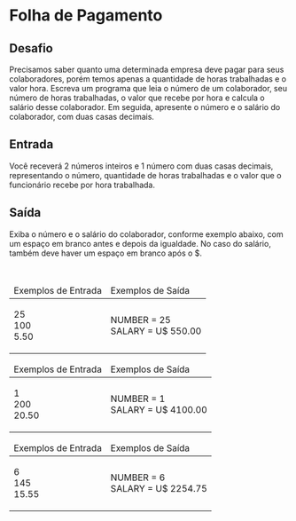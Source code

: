 <h1>Folha de Pagamento</h1>

<div><div>
<div>
<h2>Desafio</h2>

<p>Precisamos saber quanto uma determinada empresa deve pagar para seus colaboradores, porém temos apenas a quantidade de horas trabalhadas e o valor hora.&nbsp;Escreva um programa que leia o número de um colaborador, seu número de horas trabalhadas, o valor que recebe por hora e calcula o salário desse colaborador. Em seguida, apresente o número e o salário do colaborador, com duas casas decimais.</p>
</div>

<h2>Entrada</h2>

<div>
<p>Você receverá 2 números inteiros e 1 número com duas casas decimais, representando o número, quantidade de horas trabalhadas e o valor que o funcionário recebe por hora trabalhada.</p>
</div>

<h2>Saída</h2>

<div>
<p>Exiba o número e o salário do colaborador, conforme exemplo abaixo, com um espaço em branco antes e depois da igualdade. No caso do salário, também deve haver um espaço em branco após o $.</p>
</div>

<div>&nbsp;</div>

<table>
	<thead>
		<tr>
			<td>Exemplos de Entrada</td>
			<td>Exemplos de Saída</td>
		</tr>
	</thead>
	<tbody>
		<tr>
			<td>
			<p>25<br>
			100<br>
			5.50</p>
			</td>
			<td>
			<p>NUMBER = 25<br>
			SALARY = U$ 550.00</p>
			</td>
		</tr>
	</tbody>
</table>

<table>
	<thead>
		<tr>
			<td>Exemplos de Entrada</td>
			<td>Exemplos de Saída</td>
		</tr>
	</thead>
	<tbody>
		<tr>
			<td>
			<p>1<br>
			200<br>
			20.50</p>
			</td>
			<td>
			<p>NUMBER = 1<br>
			SALARY = U$ 4100.00</p>
			</td>
		</tr>
	</tbody>
</table>

<table>
	<thead>
		<tr>
			<td>Exemplos de Entrada</td>
			<td>Exemplos de Saída</td>
		</tr>
	</thead>
	<tbody>
		<tr>
			<td>
			<p>6<br>
			145<br>
			15.55</p>
			</td>
			<td>
			<p>NUMBER = 6<br>
			SALARY = U$ 2254.75</p>
			</td>
		</tr>
	</tbody>
</table>
</div> <br><br></div>